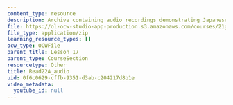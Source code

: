 ```yaml
---
content_type: resource
description: Archive containing audio recordings demonstrating Japanese pronunciation.
file: https://ol-ocw-studio-app-production.s3.amazonaws.com/courses/21g-504-japanese-iv-spring-2009/0f6c0629cffb9351d3abc204217d8b1e_Read22A_audio.zip
file_type: application/zip
learning_resource_types: []
ocw_type: OCWFile
parent_title: Lesson 17
parent_type: CourseSection
resourcetype: Other
title: Read22A_audio
uid: 0f6c0629-cffb-9351-d3ab-c204217d8b1e
video_metadata:
  youtube_id: null
---
```

